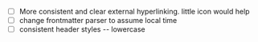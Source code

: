 - [ ] More consistent and clear external hyperlinking. little icon would help
- [ ] change frontmatter parser to assume local time
- [ ] consistent header styles -- lowercase
